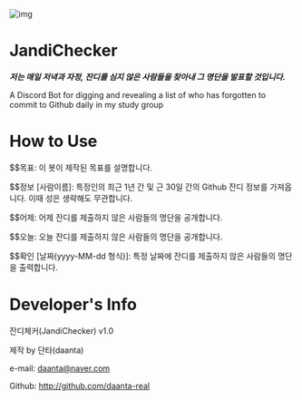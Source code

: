 ![img](https://user-images.githubusercontent.com/84055731/135766694-09a6cfb2-4cc5-4bb4-bc4a-d8d89102bd19.png)

# JandiChecker
_**저는 매일 저녁과 자정, 잔디를 심지 않은 사람들을 찾아내 그 명단을 발표할 것입니다.**_

A Discord Bot for digging and revealing a list of who has forgotten to commit to Github daily in my study group




# How to Use
$$목표: 이 봇이 제작된 목표를 설명합니다.

$$정보 [사람이름]: 특정인의 최근 1년 간 및 근 30일 간의 Github 잔디 정보를 가져옵니다. 이때 성은 생략해도 무관합니다.

$$어제: 어제 잔디를 제출하지 않은 사람들의 명단을 공개합니다.

$$오늘: 오늘 잔디를 제출하지 않은 사람들의 명단을 공개합니다.

$$확인 [날짜(yyyy-MM-dd 형식)]: 특정 날짜에 잔디를 제출하지 않은 사람들의 명단을 출력합니다.




# Developer's Info

잔디체커(JandiChecker) v1.0

제작 by 단타(daanta)

e-mail: daanta@naver.com

Github: http://github.com/daanta-real
